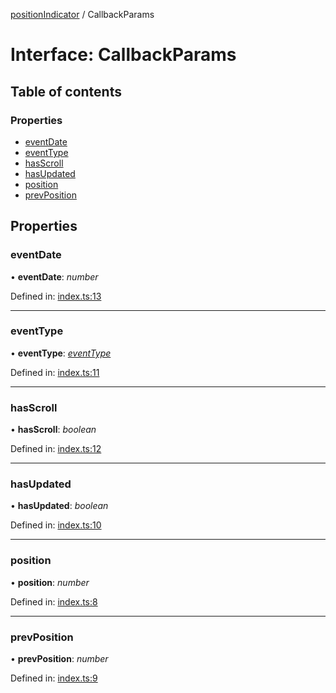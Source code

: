 [positionIndicator](../README.md) / CallbackParams

# Interface: CallbackParams

## Table of contents

### Properties

- [eventDate](callbackparams.md#eventdate)
- [eventType](callbackparams.md#eventtype)
- [hasScroll](callbackparams.md#hasscroll)
- [hasUpdated](callbackparams.md#hasupdated)
- [position](callbackparams.md#position)
- [prevPosition](callbackparams.md#prevposition)

## Properties

### eventDate

• **eventDate**: *number*

Defined in: [index.ts:13](https://github.com/kunukn/position-indicator/blob/f248d85/src/index.ts#L13)

___

### eventType

• **eventType**: [*eventType*](../README.md#eventtype)

Defined in: [index.ts:11](https://github.com/kunukn/position-indicator/blob/f248d85/src/index.ts#L11)

___

### hasScroll

• **hasScroll**: *boolean*

Defined in: [index.ts:12](https://github.com/kunukn/position-indicator/blob/f248d85/src/index.ts#L12)

___

### hasUpdated

• **hasUpdated**: *boolean*

Defined in: [index.ts:10](https://github.com/kunukn/position-indicator/blob/f248d85/src/index.ts#L10)

___

### position

• **position**: *number*

Defined in: [index.ts:8](https://github.com/kunukn/position-indicator/blob/f248d85/src/index.ts#L8)

___

### prevPosition

• **prevPosition**: *number*

Defined in: [index.ts:9](https://github.com/kunukn/position-indicator/blob/f248d85/src/index.ts#L9)
